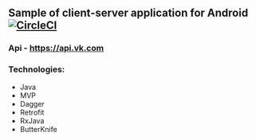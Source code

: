 ## Sample of client-server application for Android [![CircleCI](https://circleci.com/gh/revern/vk/tree/master.svg?style=svg)](https://circleci.com/gh/revern/vk/tree/master)

### Api - https://api.vk.com

### Technologies:
* Java
* MVP
* Dagger
* Retrofit
* RxJava
* ButterKnife
